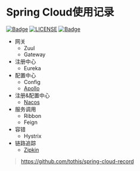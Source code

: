 # Spring Cloud使用记录

[![Badge](https://img.shields.io/badge/build-passing-%23)](https://travis-ci.org/tothis/spring-cloud-learn)
[![LICENSE](https://img.shields.io/badge/License-Apache2.0-blue)](https://opensource.org/licenses/Apache-2.0)
[![Badge](https://img.shields.io/badge/link-996.icu-red)](https://996.icu)

+ 网关
  + Zuul
  + Gateway
+ 注册中心
  + Eureka
+ 配置中心
  + Config
  + [Apollo](apollo.md)
+ 注册&配置中心
  + [Nacos](nacos)
+ 服务调用
  + Ribbon
  + Feign
+ 容错
  + Hystrix
+ 链路追踪
  + [Zipkin](zipkin.md)

> https://github.com/tothis/spring-cloud-record